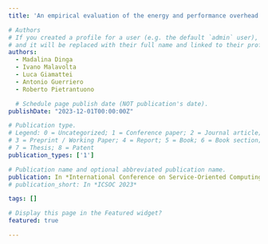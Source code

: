 ```yaml
---
title: 'An empirical evaluation of the energy and performance overhead of monitoring tools on docker-based systems'

# Authors
# If you created a profile for a user (e.g. the default `admin` user), write the username (folder name) here
# and it will be replaced with their full name and linked to their profile.
authors:
  - Madalina Dinga
  - Ivano Malavolta
  - Luca Giamattei
  - Antonio Guerriero 
  - Roberto Pietrantuono

  # Schedule page publish date (NOT publication's date).
publishDate: "2023-12-01T00:00:00Z"

# Publication type.
# Legend: 0 = Uncategorized; 1 = Conference paper; 2 = Journal article;
# 3 = Preprint / Working Paper; 4 = Report; 5 = Book; 6 = Book section;
# 7 = Thesis; 8 = Patent
publication_types: ['1']

# Publication name and optional abbreviated publication name.
publication: In *International Conference on Service-Oriented Computing (ICSOC 2023)*
# publication_short: In *ICSOC 2023*

tags: []

# Display this page in the Featured widget?
featured: true

---
```


